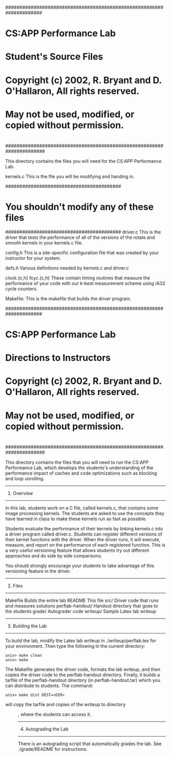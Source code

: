 #####################################################################
# CS:APP Performance Lab
#
# Student's Source Files
#
# Copyright (c) 2002, R. Bryant and D. O'Hallaron, All rights reserved.
# May not be used, modified, or copied without permission.
#
######################################################################

This directory contains the files you will need for the CS:APP
Performance Lab.

kernels.c
	This is the file you will be modifying and handing in. 

#########################################
# You shouldn't modify any of these files
#########################################
driver.c
	This is the driver that tests the performance of all 
	of the versions of the rotate and smooth kernels 
	in your kernels.c file.

config.h
	This is a site-specific configuration file that was created by 
	your instructor	for your system.

defs.h
	Various definitions needed by kernels.c and driver.c

clock.{c,h}
fcyc.{c,h}
	These contain timing routines that measure the performance of your
	code with our k-best measurement scheme using IA32 cycle counters.

Makefile:
	This is the makefile that builds the driver program.



#####################################################################
# CS:APP Performance Lab
# Directions to Instructors
#
# Copyright (c) 2002, R. Bryant and D. O'Hallaron, All rights reserved.
# May not be used, modified, or copied without permission.
#
######################################################################

This directory contains the files that you will need to run the CS:APP
Performance Lab, which develops the students's understanding of the
performance impact of caches and code optimizations such as blocking
and loop unrolling.

***********
1. Overview
***********

In this lab, students work on a C file, called kernels.c, that
contains some image processing kernels. The students are asked to use
the concepts they have learned in class to make these kernels run as
fast as possible.

Students evaluate the performance of their kernels by linking
kernels.c into a driver program called driver.c. Students can register
different versions of their kernel functions with the driver. When the
driver runs, it will execute, measure, and report on the performance
of each registered function. This is a very useful versioning feature
that allows students try out different approaches and do side by side
comparisons.

You should strongly encourage your students to take advantage of this
versioning feature in the driver.

********
2. Files
********

Makefile		Builds the entire lab
README			This file
src/			Driver code that runs and measures solutions
perflab-handout/	Handout directory that goes to the students
grade/			Autograder code
writeup/		Sample Latex lab writeup

*******************
3. Building the Lab
*******************

To build the lab, modify the Latex lab writeup in
./writeup/perflab.tex for your environment. Then type the following in
the current directory:

	unix> make clean
	unix> make 

The Makefile generates the driver code, formats the lab writeup, and
then copies the driver code to the perflab-handout directory.
Finally, it builds a tarfile of the perflab-handout directory (in
perflab-handout.tar) which you can distribute to students.
The command:

	unix> make dist DEST=<DIR>

will copy the tarfile and copies of the writeup to directory <DIR>,
where the students can access it.

**********************
4. Autograding the Lab
**********************

There is an autograding script that automatically grades the lab.  See
./grade/README for instructions.


